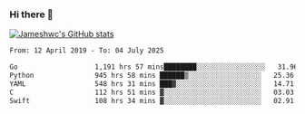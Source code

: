 ### Hi there 👋

[![Jameshwc's GitHub stats](https://github-readme-stats.vercel.app/api?username=jameshwc)](https://github.com/anuraghazra/github-readme-stats)

<!--START_SECTION:waka-->

```txt
From: 12 April 2019 - To: 04 July 2025

Go                   1,191 hrs 57 mins████████░░░░░░░░░░░░░░░░░   31.96 %
Python               945 hrs 58 mins ██████▒░░░░░░░░░░░░░░░░░░   25.36 %
YAML                 548 hrs 31 mins ███▓░░░░░░░░░░░░░░░░░░░░░   14.71 %
C                    112 hrs 51 mins ▓░░░░░░░░░░░░░░░░░░░░░░░░   03.03 %
Swift                108 hrs 34 mins ▓░░░░░░░░░░░░░░░░░░░░░░░░   02.91 %
```

<!--END_SECTION:waka-->
